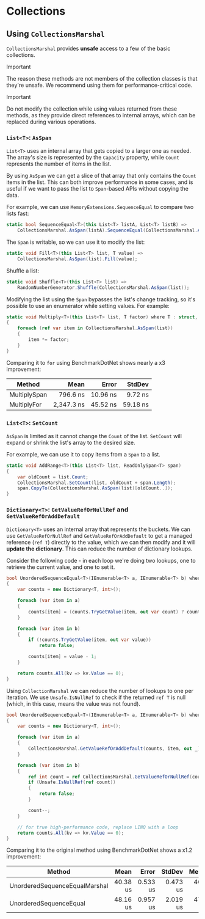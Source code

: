 # Collections

## Using `CollectionsMarshal`

`CollectionsMarshal` provides **unsafe** access to a few of the basic collections.

> [!IMPORTANT]
> The reason these methods are not members of the collection classes is that they're unsafe. We recommend using them for performance-critical code.

> [!IMPORTANT]
> Do not modify the collection while using values returned from these methods, as they provide direct references to internal arrays, which can be replaced during various operations.

### `List<T>`: `AsSpan`

`List<T>` uses an internal array that gets copied to a larger one as needed. The array's size is represented by the `Capacity` property, while `Count` represents the number of items in the list.

By using `AsSpan` we can get a slice of that array that only contains the `Count` items in the list. This can both improve performance in some cases, and is useful if we want to pass the list to `Span`-based APIs without copying the data.

For example, we can use `MemoryExtensions.SequenceEqual` to compare two lists fast:

```cs
static bool SequenceEqual<T>(this List<T> listA, List<T> listB) =>
    CollectionsMarshal.AsSpan(listA).SequenceEqual(CollectionsMarshal.AsSpan(listB));
```

The `Span` is writable, so we can use it to modify the list:

```cs
static void Fill<T>(this List<T> list, T value) =>
    CollectionsMarshal.AsSpan(list).Fill(value);
```

Shuffle a list:

```cs
static void Shuffle<T>(this List<T> list) =>
    RandomNumberGenerator.Shuffle(CollectionsMarshal.AsSpan(list));
```

Modifying the list using the `Span` bypasses the list's change tracking, so it's possible to use an enumerator while setting values. For example:

```cs
static void Multiply<T>(this List<T> list, T factor) where T : struct, INumber<T>
{
    foreach (ref var item in CollectionsMarshal.AsSpan(list))
    {
        item *= factor;
    }
}
```

Comparing it to `for` using BenchmarkDotNet shows nearly a x3 improvement:

|       Method |       Mean |    Error |   StdDev |
|------------- |-----------:|---------:|---------:|
| MultiplySpan |   796.6 ns | 10.96 ns |  9.72 ns |
|  MultiplyFor | 2,347.3 ns | 45.52 ns | 59.18 ns |

### `List<T>`: `SetCount`

`AsSpan` is limited as it cannot change the `Count` of the list. `SetCount` will expand or shrink the list's array to the desired size.

For example, we can use it to copy items from a `Span` to a list.

```cs
static void AddRange<T>(this List<T> list, ReadOnlySpan<T> span)
{
    var oldCount = list.Count;
    CollectionsMarshal.SetCount(list, oldCount + span.Length);
    span.CopyTo(CollectionsMarshal.AsSpan(list)[oldCount..]);
}
```

### `Dictionary<T>`: `GetValueRefOrNullRef` and `GetValueRefOrAddDefault`

`Dictionary<T>` uses an internal array that represents the buckets. We can use `GetValueRefOrNullRef` and `GetValueRefOrAddDefault` to get a managed reference (`ref T`) directly to the value, which we can then modify and it will **update the dictionary**. This can reduce the number of dictionary lookups.

Consider the following code - in each loop we're doing two lookups, one to retrieve the current value, and one to set it.

```cs
bool UnorderedSequenceEqual<T>(IEnumerable<T> a, IEnumerable<T> b) where T : notnull
{
    var counts = new Dictionary<T, int>();

    foreach (var item in a)
    {
        counts[item] = (counts.TryGetValue(item, out var count) ? count : 0) + 1;
    }

    foreach (var item in b)
    {
        if (!counts.TryGetValue(item, out var value))
            return false;

        counts[item] = value - 1;
    }

    return counts.All(kv => kv.Value == 0);
}
```

Using `CollectionMarshal` we can reduce the number of lookups to one per iteration. We use `Unsafe.IsNullRef` to check if the returned `ref T` is null (which, in this case, means the value was not found).

```cs
bool UnorderedSequenceEqual<T>(IEnumerable<T> a, IEnumerable<T> b) where T : notnull
{
    var counts = new Dictionary<T, int>();

    foreach (var item in a)
    {
        CollectionsMarshal.GetValueRefOrAddDefault(counts, item, out _)++;
    }

    foreach (var item in b)
    {
        ref int count = ref CollectionsMarshal.GetValueRefOrNullRef(counts, item);
        if (Unsafe.IsNullRef(ref count))
        {
            return false;
        }

        count--;
    }

    // for true high-performance code, replace LINQ with a loop
    return counts.All(kv => kv.Value == 0);
}
```

Comparing it to the original method using BenchmarkDotNet shows a x1.2 improvement:

|                        Method |     Mean |    Error |   StdDev |   Median |
|------------------------------ |---------:|---------:|---------:|---------:|
| UnorderedSequenceEqualMarshal | 40.38 us | 0.533 us | 0.473 us | 40.50 us |
|        UnorderedSequenceEqual | 48.16 us | 0.957 us | 2.019 us | 47.36 us |

